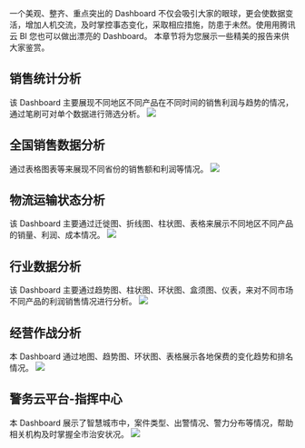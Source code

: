 一个美观、整齐、重点突出的 Dashboard 不仅会吸引大家的眼球，更会使数据变活，增加人机交流，及时掌控事态变化，采取相应措施，防患于未然。使用用腾讯云 BI 您也可以做出漂亮的 Dashboard。
本章节将为您展示一些精美的报告来供大家鉴赏。

## 销售统计分析
该 Dashboard 主要展现不同地区不同产品在不同时间的销售利润与趋势的情况，通过笔刷可对单个数据进行筛选分析。
![](https://main.qcloudimg.com/raw/081ca540780b136b88d6f7c23bf06294.png)
## 全国销售数据分析
通过表格图表等来展现不同省份的销售额和利润等情况。
![](https://main.qcloudimg.com/raw/6af6d25b792f3aa4a1a4dbdae5bf3a0c.png)
## 物流运输状态分析
该 Dashboard 主要通过迁徙图、折线图、柱状图、表格来展示不同地区不同产品的销量、利润、成本情况。
![](https://main.qcloudimg.com/raw/f3a613f60ab1b8c30cd3086482e0c7d5.png)
## 行业数据分析
该 Dashboard 主要通过趋势图、柱状图、环状图、盒须图、仪表，来对不同市场不同产品的利润销售情况进行分析。
![](https://main.qcloudimg.com/raw/79c63a190c1726121a0b9542392c4a98.png)
## 经营作战分析
本 Dashboard 通过地图、趋势图、环状图、表格展示各地保费的变化趋势和排名情况。
![](https://main.qcloudimg.com/raw/265a2b1d21ce10060053e868c3b76a75.png)
## 警务云平台-指挥中心
本 Dashboard 展示了智慧城市中，案件类型、出警情况、警力分布等情况，帮助相关机构及时掌握全市治安状况。
![](https://main.qcloudimg.com/raw/eec26af88ecd1fecbc2837272124ab00.png)